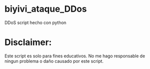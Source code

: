 # biyivi_ataque_DDos
DDoS script hecho con python

# Disclaimer: 
Este script es solo para fines educativos. No me hago responsable de ningun problema o daño causado por este script.

